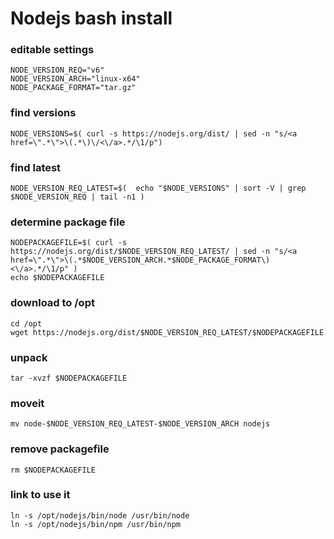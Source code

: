 # Nodejs bash install


### editable settings

    NODE_VERSION_REQ="v6"
    NODE_VERSION_ARCH="linux-x64"
    NODE_PACKAGE_FORMAT="tar.gz"


### find versions

    NODE_VERSIONS=$( curl -s https://nodejs.org/dist/ | sed -n "s/<a href=\".*\">\(.*\)\/<\/a>.*/\1/p")

### find latest

    NODE_VERSION_REQ_LATEST=$(  echo "$NODE_VERSIONS" | sort -V | grep $NODE_VERSION_REQ | tail -n1 )


### determine package file

    NODEPACKAGEFILE=$( curl -s https://nodejs.org/dist/$NODE_VERSION_REQ_LATEST/ | sed -n "s/<a href=\".*\">\(.*$NODE_VERSION_ARCH.*$NODE_PACKAGE_FORMAT\)<\/a>.*/\1/p" )
    echo $NODEPACKAGEFILE


### download to /opt

    cd /opt
    wget https://nodejs.org/dist/$NODE_VERSION_REQ_LATEST/$NODEPACKAGEFILE

### unpack 

    tar -xvzf $NODEPACKAGEFILE

### moveit

    mv node-$NODE_VERSION_REQ_LATEST-$NODE_VERSION_ARCH nodejs

### remove packagefile

    rm $NODEPACKAGEFILE

### link to use it

    ln -s /opt/nodejs/bin/node /usr/bin/node
    ln -s /opt/nodejs/bin/npm /usr/bin/npm

